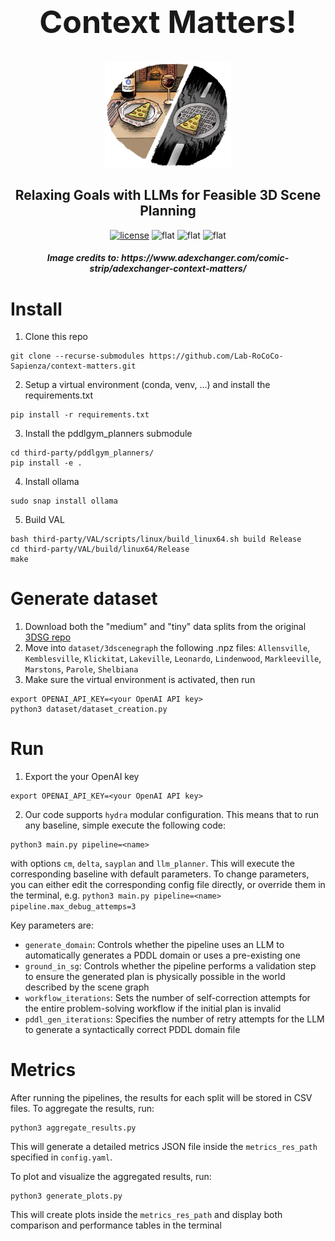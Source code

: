 <div align="center">
<h1 style="font-size: 50px">Context Matters!</h1> 
<img src="assets/cm.png" width=40%>
<h2>Relaxing Goals with LLMs for Feasible 3D Scene Planning</h2>

<div>

[![license](https://img.shields.io/badge/License-MIT-yellow)](LICENSE)
![flat](https://img.shields.io/badge/python-3.10+-green)
![flat](https://img.shields.io/badge/Ubuntu-22.04-E95420)
![flat](https://img.shields.io/badge/Ubuntu-24.04-E95420)


</div>
<h5>Image credits to: https://www.adexchanger.com/comic-strip/adexchanger-context-matters/</h5>
</div>

# Install

1. Clone this repo
```
git clone --recurse-submodules https://github.com/Lab-RoCoCo-Sapienza/context-matters.git
```

2. Setup a virtual environment (conda, venv, ...) and install the requirements.txt

```
pip install -r requirements.txt
```
   
3. Install the pddlgym_planners submodule
```
cd third-party/pddlgym_planners/
pip install -e .
```
   
4. Install ollama
```
sudo snap install ollama
```

5. Build VAL
```
bash third-party/VAL/scripts/linux/build_linux64.sh build Release
cd third-party/VAL/build/linux64/Release
make
```
# Generate dataset
1. Download both the "medium" and "tiny" data splits from the original [3DSG repo](https://github.com/StanfordVL/3DSceneGraph)
2. Move into `dataset/3dscenegraph` the following .npz files: `Allensville`, `Kemblesville`, `Klickitat`, `Lakeville`, `Leonardo`, `Lindenwood`, `Markleeville`, `Marstons`, `Parole`, `Shelbiana`
3. Make sure the virtual environment is activated, then run 
```
export OPENAI_API_KEY=<your OpenAI API key>
python3 dataset/dataset_creation.py
```

# Run

1. Export the your OpenAI key
```
export OPENAI_API_KEY=<your OpenAI API key>
```

2. Our code supports `hydra` modular configuration. This means that to run any baseline, simple execute the following code:
```
python3 main.py pipeline=<name>
```
with options `cm`, `delta`, `sayplan` and `llm_planner`. This will execute the corresponding baseline with default parameters.
To change parameters, you can either edit the corresponding config file directly, or override them in the terminal, e.g. `python3 main.py pipeline=<name> pipeline.max_debug_attemps=3`

Key parameters are:
- `generate_domain`: Controls whether the pipeline uses an LLM to automatically generates a PDDL domain or uses a pre-existing one
- `ground_in_sg`: Controls whether the pipeline performs a validation step to ensure the generated plan is physically possible in the world described by the scene graph
- `workflow_iterations`: Sets the number of self-correction attempts for the entire problem-solving workflow if the initial plan is invalid
- `pddl_gen_iterations`: Specifies the number of retry attempts for the LLM to generate a syntactically correct PDDL domain file

# Metrics
After running the pipelines, the results for each split will be stored in CSV files.
To aggregate the results, run:
```
python3 aggregate_results.py
```

This will generate a detailed metrics JSON file inside the `metrics_res_path` specified in `config.yaml`.

To plot and visualize the aggregated results, run:
```
python3 generate_plots.py
```

This will create plots inside the `metrics_res_path` and display both comparison and performance tables in the terminal
